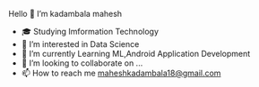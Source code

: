 Hello 👋 I’m kadambala mahesh
              
              
- 🎓 Studying Imformation Technology
- 👀 I’m interested in Data Science
- 🌱 I’m currently Learning ML,Android Application Development
- 💞️ I’m looking to collaborate on ...
- 📫 How to reach me maheshkadambala18@gmail.com

<!---
iammahesh123/iammahesh123 is a ✨ special ✨ repository because its `README.md` (this file) appears on your GitHub profile.
You can click the Preview link to take a look at your changes.
--->
